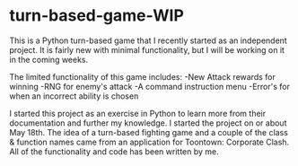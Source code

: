 # turn-based-game-WIP
This is a Python turn-based game that I recently started as an independent project. It is fairly new with minimal functionality, but I will be working on it in the coming weeks.

The limited functionality of this game includes:
  -New Attack rewards for winning
  -RNG for enemy's attack
  -A command instruction menu
  -Error's for when an incorrect ability is chosen
  
I started this project as an exercise in Python to learn more from their documentation and further my knowledge. I started the project on or about May 18th. 
The idea of a turn-based fighting game and a couple of the class & function names came from an application for Toontown: Corporate Clash. All of the functionality and code has been written by me.
